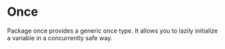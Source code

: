 # Once

Package once provides a generic once type. It allows you to lazily initialize a variable in a concurrently safe way.
